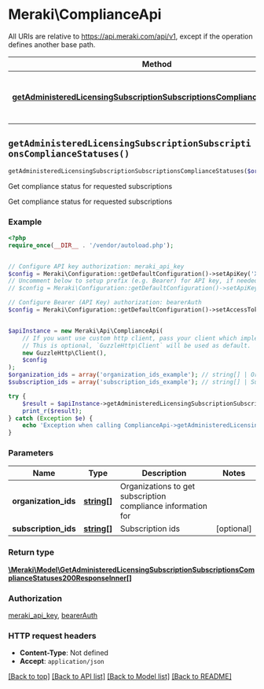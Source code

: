 # Meraki\ComplianceApi

All URIs are relative to https://api.meraki.com/api/v1, except if the operation defines another base path.

| Method | HTTP request | Description |
| ------------- | ------------- | ------------- |
| [**getAdministeredLicensingSubscriptionSubscriptionsComplianceStatuses()**](ComplianceApi.md#getAdministeredLicensingSubscriptionSubscriptionsComplianceStatuses) | **GET** /administered/licensing/subscription/subscriptions/compliance/statuses | Get compliance status for requested subscriptions |


## `getAdministeredLicensingSubscriptionSubscriptionsComplianceStatuses()`

```php
getAdministeredLicensingSubscriptionSubscriptionsComplianceStatuses($organization_ids, $subscription_ids): \Meraki\Model\GetAdministeredLicensingSubscriptionSubscriptionsComplianceStatuses200ResponseInner[]
```

Get compliance status for requested subscriptions

Get compliance status for requested subscriptions

### Example

```php
<?php
require_once(__DIR__ . '/vendor/autoload.php');


// Configure API key authorization: meraki_api_key
$config = Meraki\Configuration::getDefaultConfiguration()->setApiKey('X-Cisco-Meraki-API-Key', 'YOUR_API_KEY');
// Uncomment below to setup prefix (e.g. Bearer) for API key, if needed
// $config = Meraki\Configuration::getDefaultConfiguration()->setApiKeyPrefix('X-Cisco-Meraki-API-Key', 'Bearer');

// Configure Bearer (API Key) authorization: bearerAuth
$config = Meraki\Configuration::getDefaultConfiguration()->setAccessToken('YOUR_ACCESS_TOKEN');


$apiInstance = new Meraki\Api\ComplianceApi(
    // If you want use custom http client, pass your client which implements `GuzzleHttp\ClientInterface`.
    // This is optional, `GuzzleHttp\Client` will be used as default.
    new GuzzleHttp\Client(),
    $config
);
$organization_ids = array('organization_ids_example'); // string[] | Organizations to get subscription compliance information for
$subscription_ids = array('subscription_ids_example'); // string[] | Subscription ids

try {
    $result = $apiInstance->getAdministeredLicensingSubscriptionSubscriptionsComplianceStatuses($organization_ids, $subscription_ids);
    print_r($result);
} catch (Exception $e) {
    echo 'Exception when calling ComplianceApi->getAdministeredLicensingSubscriptionSubscriptionsComplianceStatuses: ', $e->getMessage(), PHP_EOL;
}
```

### Parameters

| Name | Type | Description  | Notes |
| ------------- | ------------- | ------------- | ------------- |
| **organization_ids** | [**string[]**](../Model/string.md)| Organizations to get subscription compliance information for | |
| **subscription_ids** | [**string[]**](../Model/string.md)| Subscription ids | [optional] |

### Return type

[**\Meraki\Model\GetAdministeredLicensingSubscriptionSubscriptionsComplianceStatuses200ResponseInner[]**](../Model/GetAdministeredLicensingSubscriptionSubscriptionsComplianceStatuses200ResponseInner.md)

### Authorization

[meraki_api_key](../../README.md#meraki_api_key), [bearerAuth](../../README.md#bearerAuth)

### HTTP request headers

- **Content-Type**: Not defined
- **Accept**: `application/json`

[[Back to top]](#) [[Back to API list]](../../README.md#endpoints)
[[Back to Model list]](../../README.md#models)
[[Back to README]](../../README.md)
